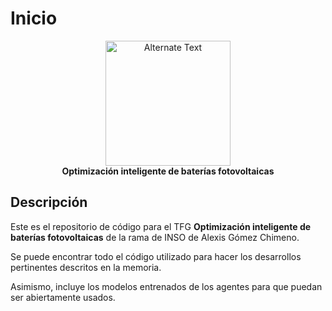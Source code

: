 # Inicio
<p align="center">
  <img src="https://github.com/AlexisGitHu/SmartMicrogrids/assets/56341573/208fa8eb-b56c-4d20-8602-f474344178a6" alt="Alternate Text" width="200" height="200">
  <br>
  <b>Optimización inteligente de baterías fotovoltaicas</b>
</p>

## Descripción
Este es el repositorio de código para el TFG **Optimización inteligente de baterías fotovoltaicas**  de la rama de INSO de Alexis Gómez Chimeno.

Se puede encontrar todo el código utilizado para hacer los desarrollos pertinentes descritos en la memoria.

Asimismo, incluye los modelos entrenados de los agentes para que puedan ser abiertamente usados.

